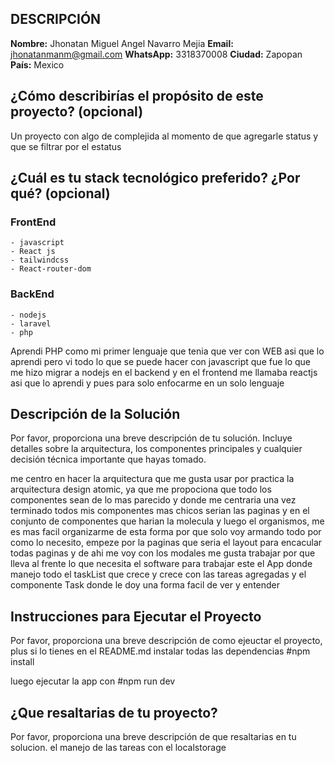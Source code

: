 ## DESCRIPCIÓN

**Nombre:** Jhonatan Miguel Angel Navarro Mejia
**Email:** jhonatanmanm@gmail.com
**WhatsApp:** 3318370008
**Ciudad:** Zapopan
**País:** Mexico

## ¿Cómo describirías el propósito de este proyecto? (opcional)

Un proyecto con algo de complejida al momento de que agregarle status y que se filtrar por el estatus

## ¿Cuál es tu stack tecnológico preferido? ¿Por qué? (opcional)

### FrontEnd

    - javascript
    - React js
    - tailwindcss
    - React-router-dom

### BackEnd

    - nodejs
    - laravel
    - php

Aprendi PHP como mi primer lenguaje que tenia que ver con WEB asi que lo aprendi pero vi todo lo que se puede hacer con
javascript que fue lo que me hizo migrar a nodejs en el backend y en el frontend me llamaba reactjs asi que lo aprendi y pues para solo enfocarme en un solo lenguaje

## Descripción de la Solución

Por favor, proporciona una breve descripción de tu solución. Incluye detalles sobre la arquitectura, los componentes principales y cualquier decisión técnica importante que hayas tomado.

me centro en hacer la arquitectura que me gusta usar por practica la arquitectura design atomic, ya que me propociona que todo los componentes sean de lo mas parecido y donde me centraria una vez terminado todos mis componentes mas chicos serian las paginas y en el conjunto de componentes que harian la molecula y luego el organismos, me es mas facil organizarme de esta forma por que solo voy armando todo por como lo necesito, empeze por la paginas que seria el layout para encacular todas paginas y de ahi me voy con los modales me gusta trabajar por que lleva al frente lo que necesita el software para trabajar este el App donde manejo todo el taskList que crece y crece con las tareas agregadas y el componente Task donde le doy una forma facil de ver y entender

## Instrucciones para Ejecutar el Proyecto

Por favor, proporciona una breve descripción de como ejeuctar el proyecto, plus si lo tienes en el README.md
instalar todas las dependencias #npm install

luego ejecutar la app con #npm run dev

## ¿Que resaltarias de tu proyecto?

Por favor, proporciona una breve descripción de que resaltarias en tu solucion.
el manejo de las tareas con el localstorage
